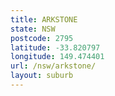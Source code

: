 ```yaml
---
title: ARKSTONE
state: NSW
postcode: 2795
latitude: -33.820797
longitude: 149.474401
url: /nsw/arkstone/
layout: suburb
---
```

